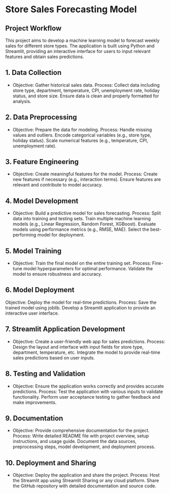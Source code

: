 # Store Sales Forecasting Model

## Project Workflow
This project aims to develop a machine learning model to forecast weekly sales for different store types. The application is built using Python and Streamlit, providing an interactive interface for users to input relevant features and obtain sales predictions.

## 1. Data Collection
- Objective: Gather historical sales data.
Process:
Collect data including store type, department, temperature, CPI, unemployment rate, holiday status, and store size.
Ensure data is clean and properly formatted for analysis.
## 2. Data Preprocessing
- Objective: Prepare the data for modeling.
Process:
Handle missing values and outliers.
Encode categorical variables (e.g., store type, holiday status).
Scale numerical features (e.g., temperature, CPI, unemployment rate).
## 3. Feature Engineering
- Objective: Create meaningful features for the model.
Process:
Create new features if necessary (e.g., interaction terms).
Ensure features are relevant and contribute to model accuracy.
## 4. Model Development
- Objective: Build a predictive model for sales forecasting.
Process:
Split data into training and testing sets.
Train multiple machine learning models (e.g., Linear Regression, Random Forest, XGBoost).
Evaluate models using performance metrics (e.g., RMSE, MAE).
Select the best-performing model for deployment.
## 5. Model Training
- Objective: Train the final model on the entire training set.
Process:
Fine-tune model hyperparameters for optimal performance.
Validate the model to ensure robustness and accuracy.
## 6. Model Deployment
Objective: Deploy the model for real-time predictions.
Process:
Save the trained model using joblib.
Develop a Streamlit application to provide an interactive user interface.
## 7. Streamlit Application Development
- Objective: Create a user-friendly web app for sales predictions.
Process:
Design the layout and interface with input fields for store type, department, temperature, etc.
Integrate the model to provide real-time sales predictions based on user inputs.
## 8. Testing and Validation
- Objective: Ensure the application works correctly and provides accurate predictions.
Process:
Test the application with various inputs to validate functionality.
Perform user acceptance testing to gather feedback and make improvements.
## 9. Documentation
- Objective: Provide comprehensive documentation for the project.
Process:
Write detailed README file with project overview, setup instructions, and usage guide.
Document the data sources, preprocessing steps, model development, and deployment process.
## 10. Deployment and Sharing
- Objective: Deploy the application and share the project.
Process:
Host the Streamlit app using Streamlit Sharing or any cloud platform.
Share the GitHub repository with detailed documentation and source code.
